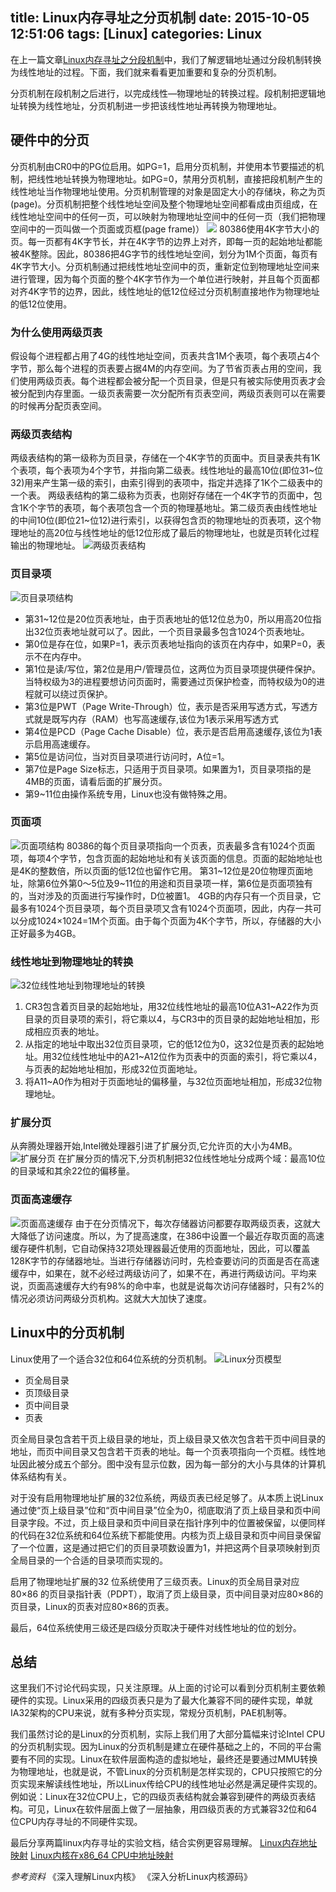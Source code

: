 title: Linux内存寻址之分页机制
date: 2015-10-05 12:51:06
tags: [Linux]
categories: Linux
---

在上一篇文章[Linux内存寻址之分段机制][1]中，我们了解逻辑地址通过分段机制转换为线性地址的过程。下面，我们就来看看更加重要和复杂的分页机制。

分页机制在段机制之后进行，以完成线性—物理地址的转换过程。段机制把逻辑地址转换为线性地址，分页机制进一步把该线性地址再转换为物理地址。

## 硬件中的分页
分页机制由CR0中的PG位启用。如PG=1，启用分页机制，并使用本节要描述的机制，把线性地址转换为物理地址。如PG=0，禁用分页机制，直接把段机制产生的线性地址当作物理地址使用。分页机制管理的对象是固定大小的存储块，称之为页(page)。分页机制把整个线性地址空间及整个物理地址空间都看成由页组成，在线性地址空间中的任何一页，可以映射为物理地址空间中的任何一页（我们把物理空间中的一页叫做一个页面或页框(page frame)）
![][2]
80386使用4K字节大小的页。每一页都有4K字节长，并在4K字节的边界上对齐，即每一页的起始地址都能被4K整除。因此，80386把4G字节的线性地址空间，划分为1M个页面，每页有4K字节大小。分页机制通过把线性地址空间中的页，重新定位到物理地址空间来进行管理，因为每个页面的整个4K字节作为一个单位进行映射，并且每个页面都对齐4K字节的边界，因此，线性地址的低12位经过分页机制直接地作为物理地址的低12位使用。

### 为什么使用两级页表
假设每个进程都占用了4G的线性地址空间，页表共含1M个表项，每个表项占4个字节，那么每个进程的页表要占据4M的内存空间。为了节省页表占用的空间，我们使用两级页表。每个进程都会被分配一个页目录，但是只有被实际使用页表才会被分配到内存里面。一级页表需要一次分配所有页表空间，两级页表则可以在需要的时候再分配页表空间。

### 两级页表结构
两级表结构的第一级称为页目录，存储在一个4K字节的页面中。页目录表共有1K个表项，每个表项为4个字节，并指向第二级表。线性地址的最高10位(即位31~位32)用来产生第一级的索引，由索引得到的表项中，指定并选择了1K个二级表中的一个表。
两级表结构的第二级称为页表，也刚好存储在一个4K字节的页面中，包含1K个字节的表项，每个表项包含一个页的物理基地址。第二级页表由线性地址的中间10位(即位21~位12)进行索引，以获得包含页的物理地址的页表项，这个物理地址的高20位与线性地址的低12位形成了最后的物理地址，也就是页转化过程输出的物理地址。
![两级页表结构][3]

### 页目录项
![页目录项结构][4]

- 第31~12位是20位页表地址，由于页表地址的低12位总为0，所以用高20位指出32位页表地址就可以了。因此，一个页目录最多包含1024个页表地址。
- 第0位是存在位，如果P=1，表示页表地址指向的该页在内存中，如果P=0，表示不在内存中。
- 第1位是读/写位，第2位是用户/管理员位，这两位为页目录项提供硬件保护。当特权级为3的进程要想访问页面时，需要通过页保护检查，而特权级为0的进程就可以绕过页保护。
- 第3位是PWT（Page Write-Through）位，表示是否采用写透方式，写透方式就是既写内存（RAM）也写高速缓存,该位为1表示采用写透方式
- 第4位是PCD（Page Cache Disable）位，表示是否启用高速缓存,该位为1表示启用高速缓存。
- 第5位是访问位，当对页目录项进行访问时，A位=1。
- 第7位是Page Size标志，只适用于页目录项。如果置为1，页目录项指的是4MB的页面，请看后面的扩展分页。
- 第9~11位由操作系统专用，Linux也没有做特殊之用。

### 页面项
![页面项结构][5]
80386的每个页目录项指向一个页表，页表最多含有1024个页面项，每项4个字节，包含页面的起始地址和有关该页面的信息。页面的起始地址也是4K的整数倍，所以页面的低12位也留作它用。
第31~12位是20位物理页面地址，除第6位外第0～5位及9~11位的用途和页目录项一样，第6位是页面项独有的，当对涉及的页面进行写操作时，D位被置1。
4GB的内存只有一个页目录，它最多有1024个页目录项，每个页目录项又含有1024个页面项，因此，内存一共可以分成1024×1024=1M个页面。由于每个页面为4K个字节，所以，存储器的大小正好最多为4GB。

### 线性地址到物理地址的转换
![32位线性地址到物理地址的转换][6]
1. CR3包含着页目录的起始地址，用32位线性地址的最高10位A31~A22作为页目录的页目录项的索引，将它乘以4，与CR3中的页目录的起始地址相加，形成相应页表的地址。
2. 从指定的地址中取出32位页目录项，它的低12位为0，这32位是页表的起始地址。用32位线性地址中的A21~A12位作为页表中的页面的索引，将它乘以4，与页表的起始地址相加，形成32位页面地址。
3. 将A11~A0作为相对于页面地址的偏移量，与32位页面地址相加，形成32位物理地址。

### 扩展分页
从奔腾处理器开始,Intel微处理器引进了扩展分页,它允许页的大小为4MB。
![扩展分页][7]
在扩展分页的情况下,分页机制把32位线性地址分成两个域：最高10位的目录域和其余22位的偏移量。

### 页面高速缓存
![页面高速缓存][8]
由于在分页情况下，每次存储器访问都要存取两级页表，这就大大降低了访问速度。所以，为了提高速度，在386中设置一个最近存取页面的高速缓存硬件机制，它自动保持32项处理器最近使用的页面地址，因此，可以覆盖128K字节的存储器地址。当进行存储器访问时，先检查要访问的页面是否在高速缓存中，如果在，就不必经过两级访问了，如果不在，再进行两级访问。平均来说，页面高速缓存大约有98%的命中率，也就是说每次访问存储器时，只有2%的情况必须访问两级分页机构。这就大大加快了速度。

## Linux中的分页机制
Linux使用了一个适合32位和64位系统的分页机制。
![Linux分页模型][9]

- 页全局目录
- 页顶级目录
- 页中间目录
- 页表

页全局目录包含若干页上级目录的地址，页上级目录又依次包含若干页中间目录的地址，而页中间目录又包含若干页表的地址。每一个页表项指向一个页框。线性地址因此被分成五个部分。图中没有显示位数，因为每一部分的大小与具体的计算机体系结构有关。

对于没有启用物理地址扩展的32位系统，两级页表已经足够了。从本质上说Linux通过使“页上级目录”位和“页中间目录”位全为0，彻底取消了页上级目录和页中间目录字段。不过，页上级目录和页中间目录在指针序列中的位置被保留，以便同样的代码在32位系统和64位系统下都能使用。内核为页上级目录和页中间目录保留了一个位置，这是通过把它们的页目录项数设置为1，并把这两个目录项映射到页全局目录的一个合适的目录项而实现的。

启用了物理地址扩展的32 位系统使用了三级页表。Linux的页全局目录对应80×86 的页目录指针表（PDPT），取消了页上级目录，页中间目录对应80×86的页目录，Linux的页表对应80×86的页表。

最后，64位系统使用三级还是四级分页取决于硬件对线性地址的位的划分。

## 总结
这里我们不讨论代码实现，只关注原理。从上面的讨论可以看到分页机制主要依赖硬件的实现。Linux采用的四级页表只是为了最大化兼容不同的硬件实现，单就IA32架构的CPU来说，就有多种分页实现，常规分页机制，PAE机制等。

我们虽然讨论的是Linux的分页机制，实际上我们用了大部分篇幅来讨论Intel CPU的分页机制实现。因为Linux的分页机制是建立在硬件基础之上的，不同的平台需要有不同的实现。Linux在软件层面构造的虚拟地址，最终还是要通过MMU转换为物理地址，也就是说，不管Linux的分页机制是怎样实现的，CPU只按照它的分页实现来解读线性地址，所以Linux传给CPU的线性地址必然是满足硬件实现的。例如说：Linux在32位CPU上，它的四级页表结构就会兼容到硬件的两级页表结构。可见，Linux在软件层面上做了一层抽象，用四级页表的方式兼容32位和64位CPU内存寻址的不同硬件实现。

最后分享两篇linux内存寻址的实验文档，结合实例更容易理解。
[Linux内存地址映射][10]
[Linux内核在x86_64 CPU中地址映射][11]

*参考资料*
《深入理解Linux内核》
《深入分析Linux内核源码》

  [1]: http://blog.xiaohansong.com/2015/10/03/Linux%E5%86%85%E5%AD%98%E5%AF%BB%E5%9D%80%E4%B9%8B%E5%88%86%E6%AE%B5%E6%9C%BA%E5%88%B6/
  [2]: http://7xjtfr.com1.z0.glb.clouddn.com/image002.gif
  [3]: http://7xjtfr.com1.z0.glb.clouddn.com/image003.gif
  [4]: http://7xjtfr.com1.z0.glb.clouddn.com/image004.gif
  [5]: http://7xjtfr.com1.z0.glb.clouddn.com/image008.gif
  [6]: http://7xjtfr.com1.z0.glb.clouddn.com/image010.gif
  [7]: http://7xjtfr.com1.z0.glb.clouddn.com/image012.gif
  [8]: http://7xjtfr.com1.z0.glb.clouddn.com/image013.gif
  [9]: http://7xjtfr.com1.z0.glb.clouddn.com/four-level.png
  [10]: http://ilinuxkernel.com/?p=1276
  [11]: http://ilinuxkernel.com/?p=1303
